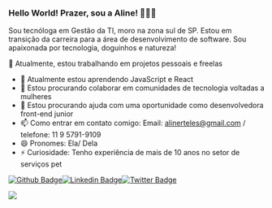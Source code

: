 ### Hello World! Prazer, sou a Aline! 👩🏾‍💻

Sou tecnóloga em Gestão da TI, moro na zona sul de SP. Estou em transição da carreira para a área de desenvolvimento de software.
Sou apaixonada por tecnologia, doguinhos e natureza!

🔭 Atualmente, estou trabalhando em projetos pessoais e freelas
- 🌱 Atualmente estou aprendendo JavaScript e React
- 👯 Estou procurando colaborar em comunidades de tecnologia voltadas a mulheres
- 🤔 Estou procurando ajuda com uma oportunidade como desenvolvedora front-end junior
- 📫 Como entrar em contato comigo: 
Email: alinerteles@gmail.com / telefone: 11 9 5791-9109
- 😄 Pronomes: Ela/ Dela
- ⚡ Curiosidade: Tenho experiência de mais de 10 anos no setor de serviços pet

[![Github Badge](https://img.shields.io/badge/-Github-000?style=flat-square&logo=Github&logoColor=white&link=https://github.com/alinerteles)](https://github.com/alinerteles)[![Linkedin Badge](https://img.shields.io/badge/-LinkedIn-blue?style=flat-square&logo=Linkedin&logoColor=white&link=https://www.linkedin.com/in/aline-teles-ti/)](https://www.linkedin.com/in/aline-teles-ti/)[![Twitter Badge](https://img.shields.io/badge/-Twitter-1ca0f1?style=flat-square&labelColor=1ca0f1&logo=twitter&logoColor=white&link=https://twitter.com/alinerteles)](https://twitter.com/alinerteles)

 ![](https://media.giphy.com/media/2YhFkqRHh26IjaeTAL/giphy.gif)

 
<!--
**alinerteles/alinerteles** is a ✨ _special_ ✨ repository because its `README.md` (this file) appears on your GitHub profile.

Here are some ideas to get you 
- 🔭 I’m currently working on ...
- 🌱 I’m currently learning ...
- 👯 I’m looking to collaborate on ...
- 🤔 I’m looking for help with ...
- 💬 Ask me about ...
- 📫 How to reach me: ...
- 😄 Pronouns: ...
- ⚡ Fun fact: ...
-->
